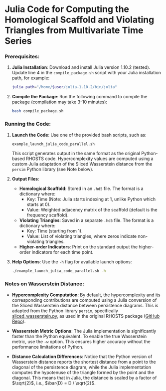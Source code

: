 # Julia Code for Computing the Homological Scaffold and Violating Triangles from Multivariate Time Series

### Prerequisites:
1. **Julia Installation**: Download and install Julia version 1.10.2 (tested). Update line 4 in the `compile_package.sh` script with your Julia installation path, for example: 
    ```sh
    julia_path="/home/$user/julia-1.10.2/bin/julia"
    ``` 
2. **Compile the Package**: Run the following command to compile the package (compilation may take 3-10 minutes):
    ```sh
    bash compile_package.sh
    ```

### Running the Code:
1. **Launch the Code**: Use one of the provided bash scripts, such as:
    ```sh
    example_launch_julia_code_parallel.sh
    ```
    This script generates output in the same format as the original Python-based RHOSTS code. Hypercomplexity values are computed using a custom Julia adaptation of the Sliced Wasserstein distance from the `persim` Python library (see Note below).

2. **Output Files**: 
   - **Homological Scaffold**: Stored in an `.hd5` file. The format is a dictionary where:
      - Key: Time (Note: Julia starts indexing at 1, unlike Python which starts at 0).
      - Value: Weighted adjacency matrix of the scaffold (default is the frequency scaffold).
   - **Violating Triangles**: Saved in a separate `.hd5` file. The format is a dictionary where:
      - Key: Time (starting from 1).
      - Value: List of violating triangles, where zeros indicate non-violating triangles.
   - **Higher-order Indicators**: Print on the standard output the higher-order indicators for each time point.

3. **Help Options**: Use the `-h` flag for available launch options:
    ```sh
    ./example_launch_julia_code_parallel.sh -h
    ```

### Notes on Wasserstein Distance:
- **Hypercomplexity Computation**: By default, the hypercomplexity and its corresponding contributions are computed using a Julia conversion of the Sliced Wasserstein distance between persistence diagrams. This is adapted from the Python library `persim`, specifically [sliced_wasserstein.py](https://github.com/scikit-tda/persim/blob/master/persim/sliced_wasserstein.py), as used in the original RHOSTS package ([GitHub Repo](https://github.com/andresantoro/RHOSTS)).

- **Wasserstein Metric Options**: The Julia implementation is significantly faster than the Python equivalent. To enable the true Wasserstein metric, use the `-w` option. This ensures higher accuracy without the performance limitations of Python.

- **Distance Calculation Differences**: Notice that the Python version of Wasserstein distance reports the shortest distance from a point to the diagonal of the persistence diagram, while the Julia implementation computes the hypotenuse of the triangle formed by the point and the diagonal. This means that in Julia, the distance is scaled by a factor of $\sqrt{2}$, i.e., $\bar{D} = D / \sqrt{2}$.

